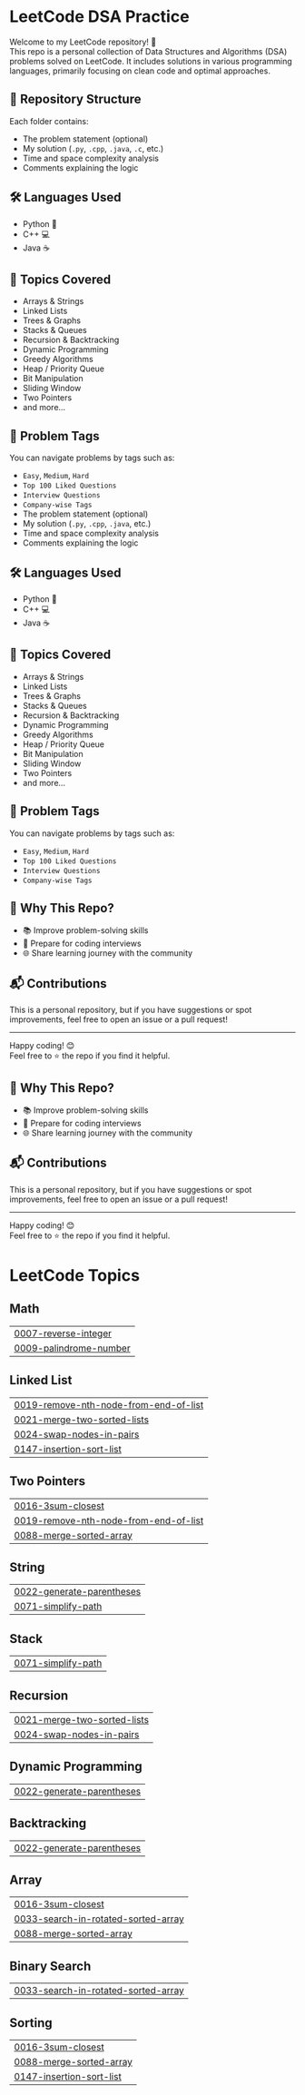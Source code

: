 # LeetCode DSA Practice

Welcome to my LeetCode repository! 🚀  
This repo is a personal collection of Data Structures and Algorithms (DSA) problems solved on LeetCode. It includes solutions in various programming languages, primarily focusing on clean code and optimal approaches.

## 📁 Repository Structure


Each folder contains:
- The problem statement (optional)
- My solution (`.py`, `.cpp`, `.java`, `.c`, etc.)
- Time and space complexity analysis
- Comments explaining the logic

## 🛠️ Languages Used

- Python 🐍
- C++ 💻
- Java ☕

## 📌 Topics Covered

- Arrays & Strings
- Linked Lists
- Trees & Graphs
- Stacks & Queues
- Recursion & Backtracking
- Dynamic Programming
- Greedy Algorithms
- Heap / Priority Queue
- Bit Manipulation
- Sliding Window
- Two Pointers
- and more...

## 🔖 Problem Tags

You can navigate problems by tags such as:
- `Easy`, `Medium`, `Hard`
- `Top 100 Liked Questions`
- `Interview Questions`
- `Company-wise Tags`
- The problem statement (optional)
- My solution (`.py`, `.cpp`, `.java`, etc.)
- Time and space complexity analysis
- Comments explaining the logic

## 🛠️ Languages Used

- Python 🐍
- C++ 💻
- Java ☕

## 📌 Topics Covered

- Arrays & Strings
- Linked Lists
- Trees & Graphs
- Stacks & Queues
- Recursion & Backtracking
- Dynamic Programming
- Greedy Algorithms
- Heap / Priority Queue
- Bit Manipulation
- Sliding Window
- Two Pointers
- and more...

## 🔖 Problem Tags

You can navigate problems by tags such as:
- `Easy`, `Medium`, `Hard`
- `Top 100 Liked Questions`
- `Interview Questions`
- `Company-wise Tags`



## 🧠 Why This Repo?

- 📚 Improve problem-solving skills
- 📝 Prepare for coding interviews
- 🌐 Share learning journey with the community

## 📬 Contributions

This is a personal repository, but if you have suggestions or spot improvements, feel free to open an issue or a pull request!

---

Happy coding! 😊  
Feel free to ⭐ the repo if you find it helpful.


## 🧠 Why This Repo?

- 📚 Improve problem-solving skills
- 📝 Prepare for coding interviews
- 🌐 Share learning journey with the community

## 📬 Contributions

This is a personal repository, but if you have suggestions or spot improvements, feel free to open an issue or a pull request!

---

Happy coding! 😊  
Feel free to ⭐ the repo if you find it helpful.

<!---LeetCode Topics Start-->
# LeetCode Topics
## Math
|  |
| ------- |
| [0007-reverse-integer](https://github.com/prajwal1-k/leetcode/tree/master/0007-reverse-integer) |
| [0009-palindrome-number](https://github.com/prajwal1-k/leetcode/tree/master/0009-palindrome-number) |
## Linked List
|  |
| ------- |
| [0019-remove-nth-node-from-end-of-list](https://github.com/prajwal1-k/leetcode/tree/master/0019-remove-nth-node-from-end-of-list) |
| [0021-merge-two-sorted-lists](https://github.com/prajwal1-k/leetcode/tree/master/0021-merge-two-sorted-lists) |
| [0024-swap-nodes-in-pairs](https://github.com/prajwal1-k/leetcode/tree/master/0024-swap-nodes-in-pairs) |
| [0147-insertion-sort-list](https://github.com/prajwal1-k/leetcode/tree/master/0147-insertion-sort-list) |
## Two Pointers
|  |
| ------- |
| [0016-3sum-closest](https://github.com/prajwal1-k/leetcode/tree/master/0016-3sum-closest) |
| [0019-remove-nth-node-from-end-of-list](https://github.com/prajwal1-k/leetcode/tree/master/0019-remove-nth-node-from-end-of-list) |
| [0088-merge-sorted-array](https://github.com/prajwal1-k/leetcode/tree/master/0088-merge-sorted-array) |
## String
|  |
| ------- |
| [0022-generate-parentheses](https://github.com/prajwal1-k/leetcode/tree/master/0022-generate-parentheses) |
| [0071-simplify-path](https://github.com/prajwal1-k/leetcode/tree/master/0071-simplify-path) |
## Stack
|  |
| ------- |
| [0071-simplify-path](https://github.com/prajwal1-k/leetcode/tree/master/0071-simplify-path) |
## Recursion
|  |
| ------- |
| [0021-merge-two-sorted-lists](https://github.com/prajwal1-k/leetcode/tree/master/0021-merge-two-sorted-lists) |
| [0024-swap-nodes-in-pairs](https://github.com/prajwal1-k/leetcode/tree/master/0024-swap-nodes-in-pairs) |
## Dynamic Programming
|  |
| ------- |
| [0022-generate-parentheses](https://github.com/prajwal1-k/leetcode/tree/master/0022-generate-parentheses) |
## Backtracking
|  |
| ------- |
| [0022-generate-parentheses](https://github.com/prajwal1-k/leetcode/tree/master/0022-generate-parentheses) |
## Array
|  |
| ------- |
| [0016-3sum-closest](https://github.com/prajwal1-k/leetcode/tree/master/0016-3sum-closest) |
| [0033-search-in-rotated-sorted-array](https://github.com/prajwal1-k/leetcode/tree/master/0033-search-in-rotated-sorted-array) |
| [0088-merge-sorted-array](https://github.com/prajwal1-k/leetcode/tree/master/0088-merge-sorted-array) |
## Binary Search
|  |
| ------- |
| [0033-search-in-rotated-sorted-array](https://github.com/prajwal1-k/leetcode/tree/master/0033-search-in-rotated-sorted-array) |
## Sorting
|  |
| ------- |
| [0016-3sum-closest](https://github.com/prajwal1-k/leetcode/tree/master/0016-3sum-closest) |
| [0088-merge-sorted-array](https://github.com/prajwal1-k/leetcode/tree/master/0088-merge-sorted-array) |
| [0147-insertion-sort-list](https://github.com/prajwal1-k/leetcode/tree/master/0147-insertion-sort-list) |
<!---LeetCode Topics End-->
